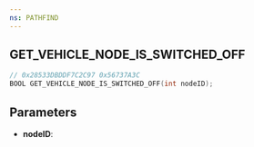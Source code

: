 ```yaml
---
ns: PATHFIND
---
```

## GET_VEHICLE_NODE_IS_SWITCHED_OFF

```c
// 0x28533DBDDF7C2C97 0x56737A3C
BOOL GET_VEHICLE_NODE_IS_SWITCHED_OFF(int nodeID);
```

## Parameters
* **nodeID**:
